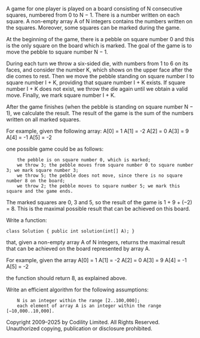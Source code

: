 

A game for one player is played on a board consisting of N consecutive squares, numbered from 0 to N − 1. There is a number written on each square. A non-empty array A of N integers contains the numbers written on the squares. Moreover, some squares can be marked during the game.

At the beginning of the game, there is a pebble on square number 0 and this is the only square on the board which is marked. The goal of the game is to move the pebble to square number N − 1.

During each turn we throw a six-sided die, with numbers from 1 to 6 on its faces, and consider the number K, which shows on the upper face after the die comes to rest. Then we move the pebble standing on square number I to square number I + K, providing that square number I + K exists. If square number I + K does not exist, we throw the die again until we obtain a valid move. Finally, we mark square number I + K.

After the game finishes (when the pebble is standing on square number N − 1), we calculate the result. The result of the game is the sum of the numbers written on all marked squares.

For example, given the following array:
A[0] = 1
A[1] = -2
A[2] = 0
A[3] = 9
A[4] = -1
A[5] = -2

one possible game could be as follows:

        the pebble is on square number 0, which is marked;
        we throw 3; the pebble moves from square number 0 to square number 3; we mark square number 3;
        we throw 5; the pebble does not move, since there is no square number 8 on the board;
        we throw 2; the pebble moves to square number 5; we mark this square and the game ends.

The marked squares are 0, 3 and 5, so the result of the game is 1 + 9 + (−2) = 8. This is the maximal possible result that can be achieved on this board.

Write a function:

    class Solution { public int solution(int[] A); }

that, given a non-empty array A of N integers, returns the maximal result that can be achieved on the board represented by array A.

For example, given the array
A[0] = 1
A[1] = -2
A[2] = 0
A[3] = 9
A[4] = -1
A[5] = -2

the function should return 8, as explained above.

Write an efficient algorithm for the following assumptions:

        N is an integer within the range [2..100,000];
        each element of array A is an integer within the range [−10,000..10,000].

Copyright 2009–2025 by Codility Limited. All Rights Reserved. Unauthorized copying, publication or disclosure prohibited. 